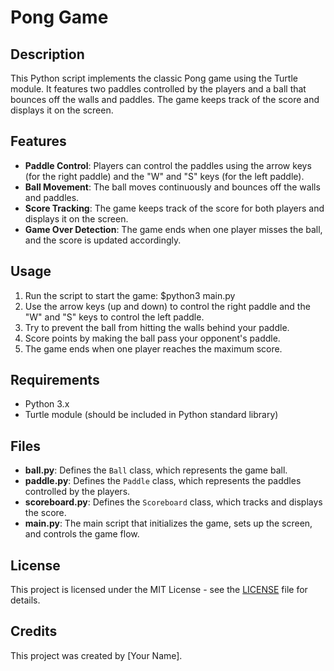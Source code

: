 # Pong Game

## Description
This Python script implements the classic Pong game using the Turtle module. It features two paddles controlled by the players and a ball that bounces off the walls and paddles. The game keeps track of the score and displays it on the screen.

## Features
- **Paddle Control**: Players can control the paddles using the arrow keys (for the right paddle) and the "W" and "S" keys (for the left paddle).
- **Ball Movement**: The ball moves continuously and bounces off the walls and paddles.
- **Score Tracking**: The game keeps track of the score for both players and displays it on the screen.
- **Game Over Detection**: The game ends when one player misses the ball, and the score is updated accordingly.

## Usage
1. Run the script to start the game: $python3 main.py
2. Use the arrow keys (up and down) to control the right paddle and the "W" and "S" keys to control the left paddle.
3. Try to prevent the ball from hitting the walls behind your paddle.
4. Score points by making the ball pass your opponent's paddle.
5. The game ends when one player reaches the maximum score.

## Requirements
- Python 3.x
- Turtle module (should be included in Python standard library)

## Files
- **ball.py**: Defines the `Ball` class, which represents the game ball.
- **paddle.py**: Defines the `Paddle` class, which represents the paddles controlled by the players.
- **scoreboard.py**: Defines the `Scoreboard` class, which tracks and displays the score.
- **main.py**: The main script that initializes the game, sets up the screen, and controls the game flow.

## License
This project is licensed under the MIT License - see the [LICENSE](LICENSE) file for details.

## Credits
This project was created by [Your Name].
